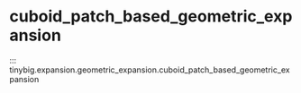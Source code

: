 # cuboid_patch_based_geometric_expansion

::: tinybig.expansion.geometric_expansion.cuboid_patch_based_geometric_expansion